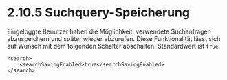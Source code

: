 # 2.10.5 Suchquery-Speicherung

Eingeloggte Benutzer haben die Möglichkeit, verwendete Suchanfragen abzuspeichern und später wieder abzurufen. Diese Funktionalität lässt sich auf Wunsch mit dem folgenden Schalter abschalten. Standardwert ist `true`.

```markup
<search>
    <searchSavingEnabled>true</searchSavingEnabled>
</search>
```



